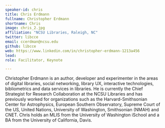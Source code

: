 ```yaml
---
speaker-id: chris
title: Chris Erdmann
fullname: Christopher Erdmann
shortname: Chris
image: chris_2.jpg
affiliation: "NCSU Libraries, Raleigh, NC"
twitter: libcce
email: ccerdman@ncsu.edu
github: libcce
web: https://www.linkedin.com/in/christopher-erdmann-1213a456
lead:
role: Facilitator, Keynote 

---
```


Christopher Erdmann is an author, developer and experimenter in the areas of digital libraries, social networking, library UX, interactive technologies, bibliometrics and data services in libraries. He is currently the Chief Strategist for Research Collaboration at the NCSU Libraries and has previously worked for organizations such as the Harvard-Smithsonian Center for Astrophysics, European Southern Observatory, Supreme Court of the US, United Nations, University of Washington, Smithsonian (NMAH) and CNET.
Chris holds an MLIS from the University of Washington iSchool and a BA from the University of California, Davis.
